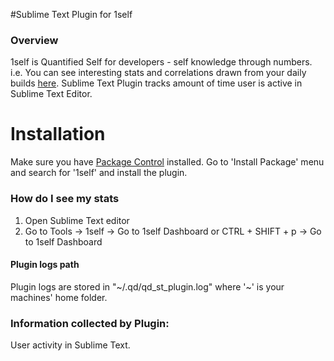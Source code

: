 #Sublime Text Plugin for 1self

### Overview

1self is Quantified Self for developers - self knowledge through numbers.
i.e. You can see interesting stats and correlations drawn from your daily builds
<a href="https://app.1self.co/">here</a>.
Sublime Text Plugin tracks amount of time user is active in Sublime Text Editor.

# Installation
Make sure you have <a href="https://packagecontrol.io/">Package Control</a> installed.
Go to 'Install Package' menu and search for '1self' and install the plugin.

### How do I see my stats
1. Open Sublime Text editor
2. Go to Tools -> 1self -> Go to 1self Dashboard or CTRL + SHIFT + p -> Go to 1self Dashboard


#### Plugin logs path
Plugin logs are stored in "~/.qd/qd_st_plugin.log" where '~' is your machines' home folder.

### Information collected by Plugin:
User activity in Sublime Text.
